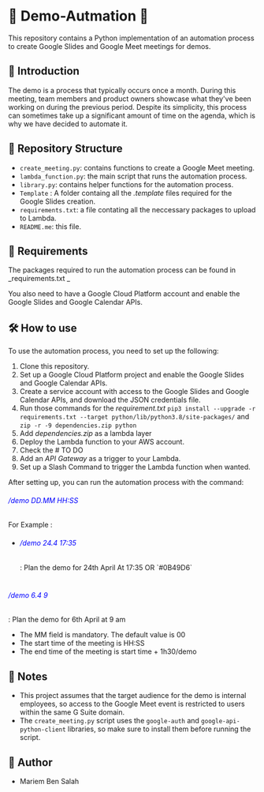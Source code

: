 # :rocket: Demo-Autmation :rocket:
This repository contains a Python implementation of an automation process to create Google Slides and Google Meet meetings for demos.

## 🤖 Introduction

The demo is a process that typically occurs once a month. During this meeting, team members and product owners showcase what they've been working on during the previous period. Despite its simplicity, this process can sometimes take up a significant amount of time on the agenda, which is why we have decided to automate it.

## 📂 Repository Structure

- `create_meeting.py`: contains functions to create a Google Meet meeting.
- `lambda_function.py`: the main script that runs the automation process.
- `library.py`: contains helper functions for the automation process.
- `Template` : A folder containg all the _.template_ files required for the Google Slides creation.
- `requirements.txt`: a file contating all the neccessary packages to upload to Lambda.
- `README.me`: this file.

## 📝 Requirements

The packages required to run the automation process can be found in _requirements.txt _

You also need to have a Google Cloud Platform account and enable the Google Slides and Google Calendar APIs.

## 🛠️ How to use

To use the automation process, you need to set up the following:
1. Clone this repository.
2. Set up a Google Cloud Platform project and enable the Google Slides and Google Calendar APIs.
3. Create a service account with access to the Google Slides and Google Calendar APIs, and download the JSON credentials file.
4. Run those commands for the _requirement.txt_ `pip3 install --upgrade -r requirements.txt --target python/lib/python3.8/site-packages/` and `zip -r -9 dependencies.zip python`
5. Add _dependencies.zip_ as a lambda layer
6. Deploy the Lambda function to your AWS account.
7. Check the # TO DO
8. Add an _API Gateway_ as a trigger to your Lambda.
9. Set up a Slash Command to trigger the Lambda function when wanted.

After setting up, you can run the automation process with the command: <h6 style="color:blue;">/demo DD.MM HH:SS</h6>
For Example : 
* <h6 style="color:blue;">/demo 24.4 17:35</h6> : Plan the demo for 24th April At 17:35 OR `#0B49D6` 
# <h6 style="color:blue;">/demo 6.4 9 </h6> : Plan the demo for 6th April at 9 am

* The MM field is mandatory. The default value is 00
* The start time of the meeting is HH:SS
* The end time of the meeting is start time + 1h30/demo  

## 📝 Notes

- This project assumes that the target audience for the demo is internal employees, so access to the Google Meet event is restricted to users within the same G Suite domain.
- The `create_meeting.py` script uses the `google-auth` and `google-api-python-client` libraries, so make sure to install them before running the script.

## 👤 Author

- Mariem Ben Salah 
